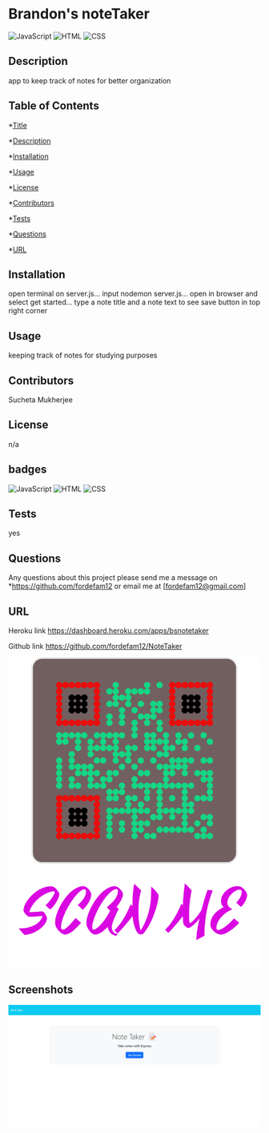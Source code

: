 # Brandon's noteTaker
![JavaScript](https://img.shields.io/badge/JavaScript-59.1%25-yellow)
![HTML](https://img.shields.io/badge/HTML-30.2%25-red)
![CSS](https://img.shields.io/badge/CSS-10.7%25-purple)


## Description

 app to keep track of notes for better organization

## Table of Contents
*[Title](#title)

*[Description](#description)
    
*[Installation](#installation)
    
*[Usage](#usage)
    
*[License](#license)
    
*[Contributors](#contributor)
    
*[Tests](#test)
    
*[Questions](#questions)

*[URL](#URL)
    

## Installation

open terminal on server.js...
input nodemon server.js...
open in browser and select get started...
type a note title and a note text to see save button in top right corner

## Usage

keeping track of notes for studying purposes

## Contributors
Sucheta Mukherjee

## License
n/a


## badges
![JavaScript](https://img.shields.io/badge/JavaScript-59.1%25-yellow)
![HTML](https://img.shields.io/badge/HTML-30.2%25-red)
![CSS](https://img.shields.io/badge/CSS-10.7%25-purple)

## Tests
yes

## Questions
Any questions about this project please send me a message on *https://github.com/fordefam12 or email me at [fordefam12@gmail.com]

## URL

  Heroku link
  https://dashboard.heroku.com/apps/bsnotetaker

  Github link 
  https://github.com/fordefam12/NoteTaker

![QR code](<frame (4).png>)

## Screenshots

![screenshot](<Note Taker (1).png>)